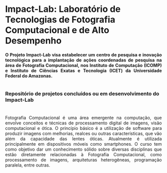 # Impact-Lab: Laboratório de Tecnologias de Fotografia Computacional e de Alto Desempenho 
#### <p align="justify"> O Projeto Impact-Lab visa estabelecer um centro de pesquisa e inovação tecnológica para a implantação de ações coordenadas de pesquisa na área de Fotografia Computacional, nos Instituto de Computação (ICOMP) e Instituto de Ciências Exatas e Tecnologia (ICET) da Universidade Federal do Amazonas. </p>

#

### Repositório de projetos concluídos ou em desenvolvimento do Impact-Lab  
<!--   #### 💻 Projetos:
  <div>
  

  <a href="https://github.com/Projeto-Impact-Lab/Underwater-Image-Projects">
    <img height="100em" src="https://github-readme-stats.vercel.app/api/pin/?username=Projeto-Impact-Lab&repo=Underwater-Image-Projects&theme=github_dark"/>
    
    
  <a href="https://github.com/Projeto-Impact-Lab/Halide-config-tutorial">
    <img height="100em" src="https://github-readme-stats.vercel.app/api/pin/?username=Projeto-Impact-Lab&repo=Halide-config-tutorial&theme=github_dark"/>   -->
    
    
<!--   <a href="https://github.com/Dino-Comp/Algoritmos-de-Ordenacao">
    <img height="100em" src="https://github-readme-stats.vercel.app/api/pin/?username=Projeto-Impact-Lab&repo=[NOME DO REPOSITORIO]&theme=github_dark"/> 
     -->
    
    
</div>

#
<p align="justify"> Fotografia Computacional é uma área emergente na computação, que envolve conceitos e técnicas de processamento digital de imagens, visão computacional e ótica. O princípio básico é a utilização de software para produzir imagens com melhorias, realces ou outras características, que vão além da capacidade das lentes óticas. Atualmente é utilizada principalmente em dispositivos móveis como smartphones. O curso tem como objetivo dar um conhecimento sólido sobre diversas disciplinas que estão diretamente relacionadas à Fotografia Computacional, como processamento de imagens, arquiteturas heterogêneas, programação paralela, entre outras. </p>

    
